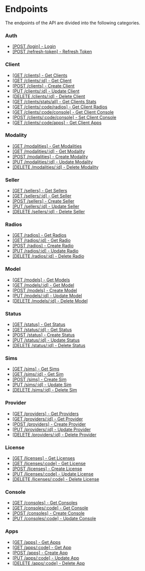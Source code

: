 # Endpoints
The endpoints of the API are divided into the following categories.

### Auth
- [[POST /login] - Login](./auth/login.md)
- [[POST /refresh-token] - Refresh Token](./auth/refresh-token.md)

### Client
- [[GET /clients] - Get Clients](./clients/get-all.md)
- [[GET /clients/:id] - Get Client](./clients/get-one.md)
- [[POST /clients] - Create Client](./clients/create.md)
- [[PUT /clients/:id] - Update Client](./clients/update.md)
- [[DELETE /clients/:id] - Delete Client](./clients/delete.md)
- [[GET /clients/stats/all] - Get Clients Stats](./clients/stats.md)
- [[GET /clients/:code/radios] - Get Client Radios](./clients/radios.md)
- [[GET /clients/:code/console] - Get Client Console](./clients/console.md)
- [[POST /clients/:code/console] - Set Client Console](./clients/set-console.md)
- [[GET /clients/:code/apps] - Get Client Apps](./clients/apps.md)

### Modality
- [[GET /modalities] - Get Modalities](./clients_modality/get-all.md)
- [[GET /modalities/:id] - Get Modality](./clients_modality/get-one.md)
- [[POST /modalities] - Create Modality](./clients_modality/create.md)
- [[PUT /modalities/:id] - Update Modality](./clients_modality/update.md)
- [[DELETE /modalities/:id] - Delete Modality](./clients_modality/delete.md)

### Seller
- [[GET /sellers] - Get Sellers](./clients_seller/get-all.md)
- [[GET /sellers/:id] - Get Seller](./clients_seller/get-one.md)
- [[POST /sellers] - Create Seller](./clients_seller/create.md)
- [[PUT /sellers/:id] - Update Seller](./clients_seller/update.md)
- [[DELETE /sellers/:id] - Delete Seller](./clients_seller/delete.md)

### Radios
- [[GET /radios] - Get Radios](./radios/get-all.md)
- [[GET /radios/:id] - Get Radio](./radios/get-one.md)
- [[POST /radios] - Create Radio](./radios/create.md)
- [[PUT /radios/:id] - Update Radio](./radios/update.md)
- [[DELETE /radios/:id] - Delete Radio](./radios/delete.md)

### Model
- [[GET /models] - Get Models](./radios_model/get-all.md)
- [[GET /models/:id] - Get Model](./radios_model/get-one.md)
- [[POST /models] - Create Model](./radios_model/create.md)
- [[PUT /models/:id] - Update Model](./radios_model/update.md)
- [[DELETE /models/:id] - Delete Model](./radios_model/delete.md)

### Status
- [[GET /status] - Get Status](./radios_status/get-all.md)
- [[GET /status/:id] - Get Status](./radios_status/get-one.md)
- [[POST /status] - Create Status](./radios_status/create.md)
- [[PUT /status/:id] - Update Status](./radios_status/update.md)
- [[DELETE /status/:id] - Delete Status](./radios_status/delete.md)

### Sims
- [[GET /sims] - Get Sims](./radios_sim/get-all.md)
- [[GET /sims/:id] - Get Sim](./radios_sim/get-one.md)
- [[POST /sims] - Create Sim](./radios_sim/create.md)
- [[PUT /sims/:id] - Update Sim](./radios_sim/update.md)
- [[DELETE /sims/:id] - Delete Sim](./radios_sim/delete.md)

### Provider
- [[GET /providers] - Get Providers](./radios_provider/get-all.md)
- [[GET /providers/:id] - Get Provider](./radios_provider/get-one.md)
- [[POST /providers] - Create Provider](./radios_provider/create.md)
- [[PUT /providers/:id] - Update Provider](./radios_provider/update.md)
- [[DELETE /providers/:id] - Delete Provider](./radios_provider/delete.md)

### License
- [[GET /licenses] - Get Licenses](./licenses/get-all.md)
- [[GET /licenses/:code] - Get License](./licenses/get-one.md)
- [[POST /licenses] - Create License](./licenses/create.md)
- [[PUT /licenses/:code] - Update License](./licenses/update.md)
- [[DELETE /licenses/:code] - Delete License](./licenses/delete.md)

### Console
- [[GET /consoles] - Get Consoles](./consoles/get-all.md)
- [[GET /consoles/:code] - Get Console](./consoles/get-one.md)
- [[POST /consoles] - Create Console](./consoles/create.md)
- [[PUT /consoles/:code] - Update Console](./consoles/update.md)

### Apps
- [[GET /apps] - Get Apps](./apps/get-all.md)
- [[GET /apps/:code] - Get App](./apps/get-one.md)
- [[POST /apps] - Create App](./apps/create.md)
- [[PUT /apps/:code] - Update App](./apps/update.md)
- [[DELETE /apps/:code] - Delete App](./apps/delete.md)